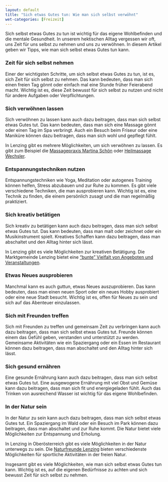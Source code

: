 ```yaml
---
layout: default
title: "Sich etwas Gutes tun: Wie man sich selbst verwöhnt"
wet-categories: [Freizeit]
---
```

Sich selbst etwas Gutes zu tun ist wichtig für das eigene Wohlbefinden und die mentale Gesundheit. In unserem hektischen Alltag vergessen wir oft, uns Zeit für uns selbst zu nehmen und uns zu verwöhnen. In diesem Artikel geben wir Tipps, wie man sich selbst etwas Gutes tun kann.

### Zeit für sich selbst nehmen

Einer der wichtigsten Schritte, um sich selbst etwas Gutes zu tun, ist es, sich Zeit für sich selbst zu nehmen. Das kann bedeuten, dass man sich einen freien Tag gönnt oder einfach mal eine Stunde früher Feierabend macht. Wichtig ist es, diese Zeit bewusst für sich selbst zu nutzen und nicht für andere Aufgaben oder Verpflichtungen.

### Sich verwöhnen lassen

Sich verwöhnen zu lassen kann auch dazu beitragen, dass man sich selbst etwas Gutes tut. Das kann bedeuten, dass man sich eine Massage gönnt oder einen Tag im Spa verbringt. Auch ein Besuch beim Friseur oder eine Maniküre können dazu beitragen, dass man sich wohl und gepflegt fühlt.

In Lenzing gibt es mehrere Möglichkeiten, um sich verwöhnen zu lassen. Es gibt zum Beispiel die [Massagepraxis Martina Schön](http://www.massageschoen.at/) oder [Heilmassage Wechsler](https://www.heilmassage-wechsler.at/).

### Entspannungstechniken nutzen

Entspannungstechniken wie Yoga, Meditation oder autogenes Training können helfen, Stress abzubauen und zur Ruhe zu kommen. Es gibt viele verschiedene Techniken, die man ausprobieren kann. Wichtig ist es, eine Technik zu finden, die einem persönlich zusagt und die man regelmäßig praktiziert.

### Sich kreativ betätigen

Sich kreativ zu betätigen kann auch dazu beitragen, dass man sich selbst etwas Gutes tut. Das kann bedeuten, dass man malt oder zeichnet oder ein Musikinstrument spielt. Kreatives Schaffen kann dazu beitragen, dass man abschaltet und den Alltag hinter sich lässt.

In Lenzing gibt es viele Möglichkeiten zur kreativen Betätigung. Die Marktgemeinde Lenzing bietet eine [“bunte” Vielfalt von Angeboten und Veranstaltungen](https://www.lenzing.ooe.gv.at/Leben_in_Lenzing/Freizeit_Familie_Jugend/Veranstaltungskalender).

### Etwas Neues ausprobieren

Manchmal kann es auch guttun, etwas Neues auszuprobieren. Das kann bedeuten, dass man einen neuen Sport oder ein neues Hobby ausprobiert oder eine neue Stadt besucht. Wichtig ist es, offen für Neues zu sein und sich auf das Abenteuer einzulassen.

### Sich mit Freunden treffen

Sich mit Freunden zu treffen und gemeinsam Zeit zu verbringen kann auch dazu beitragen, dass man sich selbst etwas Gutes tut. Freunde können einem das Gefühl geben, verstanden und unterstützt zu werden. Gemeinsame Aktivitäten wie ein Spaziergang oder ein Essen im Restaurant können dazu beitragen, dass man abschaltet und den Alltag hinter sich lässt.

### Sich gesund ernähren

Eine gesunde Ernährung kann auch dazu beitragen, dass man sich selbst etwas Gutes tut. Eine ausgewogene Ernährung mit viel Obst und Gemüse kann dazu beitragen, dass man sich fit und energiegeladen fühlt. Auch das Trinken von ausreichend Wasser ist wichtig für das eigene Wohlbefinden.

### In der Natur sein

In der Natur zu sein kann auch dazu beitragen, dass man sich selbst etwas Gutes tut. Ein Spaziergang im Wald oder ein Besuch im Park können dazu beitragen, dass man abschaltet und zur Ruhe kommt. Die Natur bietet viele Möglichkeiten zur Entspannung und Erholung.

In Lenzing in Oberösterreich gibt es viele Möglichkeiten in der Natur unterwegs zu sein. Die [Naturfreunde Lenzing](https://lenzing.naturfreunde.at/) bieten verschiedenste Möglichkeiten für sportliche Aktivitäten in der freien Natur.

Insgesamt gibt es viele Möglichkeiten, wie man sich selbst etwas Gutes tun kann. Wichtig ist es, auf die eigenen Bedürfnisse zu achten und sich bewusst Zeit für sich selbst zu nehmen.

